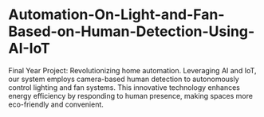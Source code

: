 # Automation-On-Light-and-Fan-Based-on-Human-Detection-Using-AI-IoT
Final Year Project: Revolutionizing home automation. Leveraging AI and IoT, our system employs camera-based human detection to autonomously control lighting and fan systems. This innovative technology enhances energy efficiency by responding to human presence, making spaces more eco-friendly and convenient.
